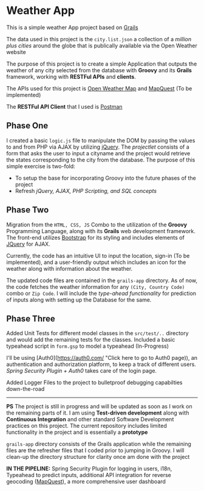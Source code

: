 # Weather App
This is a simple weather App project based on [Grails](https://grails.org/) 

The data used in this project is the ```city.list.json``` a collection of a *million plus cities* around the globe that is publically available via the Open Weather website

The purpose of this project is to create a simple Application that outputs the weather of any city selected from the database with **Groovy** and its **Grails** framework, working with **RESTFul APIs** and **clients**. 

The APIs used for this project is [Open Weather Map](https://openweathermap.org/api "Click here to go to the API page") and [MapQuest](https://www.mapquest.com/ "Click Here") (To be implemented) 

The **RESTFul API Client** that I used is [Postman](https://www.getpostman.com/downloads/ "Click here to go to the Download page")

## Phase One
I created a basic ```logic.js``` file to manipulate the DOM by passing the values to and from PHP via AJAX by utilizing [jQuery](https://jquery.com/). The *projectlet* consists of a form that asks the user to input a cityname and the project would retrieve the states corresponding to the city from the database. The purpose of this simple exercise is two-fold:

* To setup the base for incorporating Groovy into the future phases of the project
* Refresh *jQuery, AJAX, PHP Scripting, and SQL concepts*

## Phase Two
Migration from the ```HTML, CSS, JS``` Combo to the utilization of the **Groovy** Programming Language, along with its **Grails** web development framework. The front-end utilizes [Bootstrap](https://getbootstrap.com/) for its styling and includes elements of [JQuery](https://jquery.com/) for AJAX. 

Currently, the code has an intuitive UI to input the location, sign-in (To be implemented), and a user-friendly output which includes an icon for the weather along with information about the weather. 

The updated code files are contained in the ```grails-app``` directory. As of now, the code fetches the weather information for any ```(City, Country Code)``` combo or ```Zip Code```. I will include the *type-ahead functionality* for prediction of inputs along with setting up the Database for the same.

## Phase Three
Added Unit Tests for different model classes in the ```src/test/..``` directory and would add the remaining tests for the classes. Included a basic typeahead script in ```form.gsp``` to model a typeahead (In-Progress)

I'll be using [Auth0](https://auth0.com/ "Click here to go to Auth0 page)), an authentication and authorization platform, to keep a track of different users. *Spring Security Plugin + Auth0* takes care of the login page.

Added Logger Files to the project to bulletproof debugging capabilties down-the-road

----------------------------------------------------------------------------------------------------------------------------------------
**PS** The project is still in progress and will be updated as soon as I work on the remaining parts of it. I am using **Test-driven development** along with **Continuous Integration** and other standard Software Development practices on this project. The current repository includes limited functionality in the project and is essentially a **prototype**

```grails-app``` directory consists of the Grails application while the remaining files are the refresher files that I coded prior to jumping in Groovy. I will clean-up the directory structure for clarity once am done with the project

**IN THE PIPELINE:** Spring Security Plugin for logging in users, i18n, Typeahead to predict inputs, additional API integration for reverse geocoding ([MapQuest](https://www.mapquest.com/ "Click Here")), a more comprehensive user dashboard 
